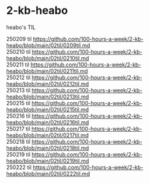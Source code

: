 # 2-kb-heabo
heabo's TIL

250209 til https://github.com/100-hours-a-week/2-kb-heabo/blob/main/02til/0209til.md <br/>
250210 til https://github.com/100-hours-a-week/2-kb-heabo/blob/main/02til/0210til.md <br/>
250211 til https://github.com/100-hours-a-week/2-kb-heabo/blob/main/02til/0211til.md <br/>
250212 til https://github.com/100-hours-a-week/2-kb-heabo/blob/main/02til/0212til.md <br/>
250213 til https://github.com/100-hours-a-week/2-kb-heabo/blob/main/02til/0213til.md <br/>
250215 til https://github.com/100-hours-a-week/2-kb-heabo/blob/main/02til/0215til.md <br/>
250216 til https://github.com/100-hours-a-week/2-kb-heabo/blob/main/02til/0216til.md <br/>
250217 til https://github.com/100-hours-a-week/2-kb-heabo/blob/main/02til/0217til.md <br/>
250218 til https://github.com/100-hours-a-week/2-kb-heabo/blob/main/02til/0218til.md <br/>
250219 til https://github.com/100-hours-a-week/2-kb-heabo/blob/main/02til/0219til.md <br/>
250222 til https://github.com/100-hours-a-week/2-kb-heabo/blob/main/02til/0222til.md <br/>
